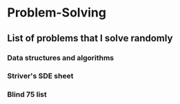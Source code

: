 # Problem-Solving

## List of problems that I solve randomly

### Data structures and algorithms
### Striver's SDE sheet
### Blind 75 list

